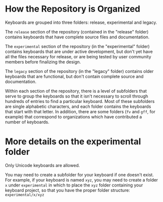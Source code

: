 # How the Repository is Organized

Keyboards are grouped into three folders: release, experimental and legacy.

The `release` section of the repository (contained in the "release" folder) contains keyboards that have complete source files and documentation.

The `experimental` section of the repository (in the "experimental" folder) contains keyboards that are under active development, but don't yet have all the files necessary for release, or are being tested by user community members before finalizing the design. 

The `legacy` section of the repository (in the "legacy" folder) contains older keyboards that are functional, but don't contain complete source and documentation.

Within each section of the repository, there is a level of subfolders that serve to group the keyboards so that it isn't necessary to scroll through hundreds of entries to find a particular keyboard. Most of these subfolders are single alphabetic characters, and each folder contains the keyboards that start with that letter. In addition, there are some folders (`fv` and `gff`, for example) that correspond to organizations which have contributed a number of keyboards.

# More details on the experimental folder

Only Unicode keyboards are allowed.

You may need to create a subfolder for your keyboard if one doesn't exist. For example, if your keyboard is named `xyz`, you may need to create a folder `x` under `experimental` in which to place the `xyz` folder containing your keyboard project, so that you have the proper folder structure: `experimental/x/xyz`
